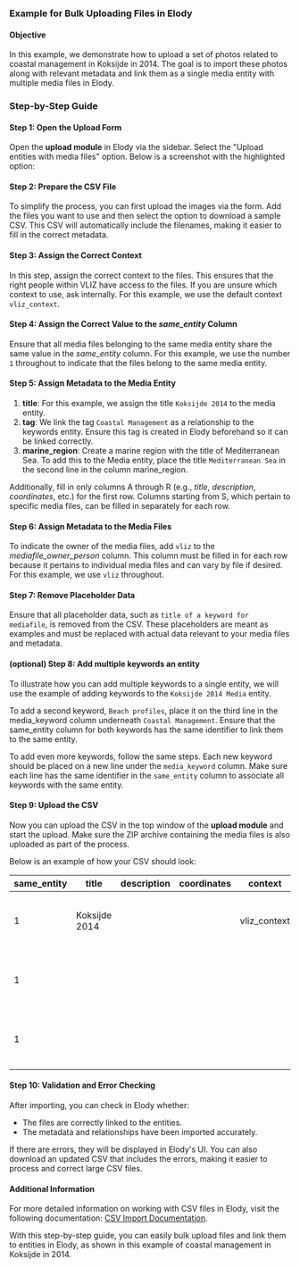 ### Example for Bulk Uploading Files in Elody

#### Objective

In this example, we demonstrate how to upload a set of photos related to coastal management in Koksijde in 2014. The goal is to import these photos along with relevant metadata and link them as a single media entity with multiple media files in Elody.

### Step-by-Step Guide

#### Step 1: Open the Upload Form

Open the **upload module** in Elody via the sidebar. Select the "Upload entities with media files" option. Below is a screenshot with the highlighted option:

#### Step 2: Prepare the CSV File

To simplify the process, you can first upload the images via the form. Add the files you want to use and then select the option to download a sample CSV. This CSV will automatically include the filenames, making it easier to fill in the correct metadata.

#### Step 3: Assign the Correct Context

In this step, assign the correct context to the files. This ensures that the right people within VLIZ have access to the files. If you are unsure which context to use, ask internally. For this example, we use the default context `vliz_context`.

#### Step 4: Assign the Correct Value to the *same\_entity* Column

Ensure that all media files belonging to the same media entity share the same value in the *same\_entity* column. For this example, we use the number `1` throughout to indicate that the files belong to the same media entity.


#### Step 5: Assign Metadata to the Media Entity

1. **title**: For this example, we assign the title `Koksijde 2014` to the media entity.
2. **tag**: We link the tag `Coastal Management` as a relationship to the keywords entity. Ensure this tag is created in Elody beforehand so it can be linked correctly.
3. **marine_region**: Create a marine region with the title of Mediterranean Sea. To add this to the Media entity, place the title `Mediterranean Sea` in the second line in the column marine_region.

Additionally, fill in only columns A through R (e.g., *title*, *description*, *coordinates*, etc.) for the first row. Columns starting from S, which pertain to specific media files, can be filled in separately for each row.


#### Step 6: Assign Metadata to the Media Files

To indicate the owner of the media files, add `vliz` to the *mediafile\_owner\_person* column. This column must be filled in for each row because it pertains to individual media files and can vary by file if desired. For this example, we use `vliz` throughout.

#### Step 7: Remove Placeholder Data

Ensure that all placeholder data, such as `title of a keyword for mediafile`, is removed from the CSV. These placeholders are meant as examples and must be replaced with actual data relevant to your media files and metadata.


#### (optional) Step 8: Add multiple keywords an entity

To illustrate how you can add multiple keywords to a single entity, we will use the example of adding keywords to the `Koksijde 2014 Media` entity.

To add a second keyword, `Beach profiles`, place it on the third line in the media_keyword column underneath `Coastal Management`.
Ensure that the same_entity column for both keywords has the same identifier to link them to the same entity.

To add even more keywords, follow the same steps. Each new keyword should be placed on a new line under the `media_keyword` column. Make sure each line has the same identifier in the `same_entity` column to associate all keywords with the same entity.

#### Step 9: Upload the CSV

Now you can upload the CSV in the top window of the **upload module** and start the upload. Make sure the ZIP archive containing the media files is also uploaded as part of the process.

Below is an example of how your CSV should look:

| same_entity | title         | description | coordinates | context      | media_keyword      | language | asset_category | location_type | marine_region      | event | project | partner | creator_person | owner_person | creator_partner | owner_partner | type  | filename                                | mediafile_copyright_color | content_drager | external_link | usage_guidelines | usage_guidelines_until | embargo | qualityRating | mediafile_keyword | confidentiality | person | mediafile_creator_person | mediafile_creator_partner | mediafile_owner_person | mediafile_owner_partner |
|-------------|---------------|-------------|-------------|--------------|--------------------|----------|----------------|---------------|--------------------|-------|---------|---------|----------------|--------------|-----------------|---------------|-------|-----------------------------------------|---------------------------|----------------|---------------|------------------|------------------------|---------|---------------|-------------------|-----------------|--------|--------------------------|---------------------------|------------------------|-------------------------|
| 1           | Koksijde 2014 |             |             | vliz_context | Coastal Management |          |                |               | Mediterranean Sea  |       |         |         |                |              |                 |               | media | Screenshot from 2025-01-13 11-27-54.png |                           |                |               |                  |                        |         |               |                   |                 |        |                          |                           | vliz                   |                         |
| 1           |               |             |             |              | Beach profiles     |          |                |               |                    |       |         |         |                |              |                 |               | media | Screenshot from 2025-01-13 11-26-26.png |                           |                |               |                  |                        |         |               |                   |                 |        |                          |                           | vliz                   |                         |
| 1           |               |             |             |              |                    |          |                |               |                    |       |         |         |                |              |                 |               | media | Screenshot from 2025-01-09 10-02-48.png |                           |                |               |                  |                        |         |               |                   |                 |        |                          |                           | vliz                   |                         |

#### Step 10: Validation and Error Checking

After importing, you can check in Elody whether:

- The files are correctly linked to the entities.
- The metadata and relationships have been imported accurately.

If there are errors, they will be displayed in Elody's UI. You can also download an updated CSV that includes the errors, making it easier to process and correct large CSV files.

#### Additional Information

For more detailed information on working with CSV files in Elody, visit the following documentation: [CSV Import Documentation](https://github.com/inuits/elody-docs/blob/master/mkdocs/docs/csv-import.md).

With this step-by-step guide, you can easily bulk upload files and link them to entities in Elody, as shown in this example of coastal management in Koksijde in 2014.


